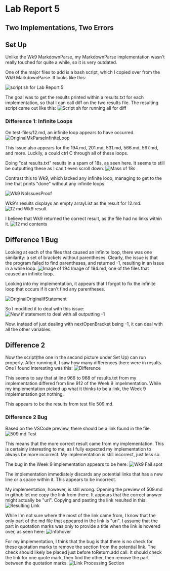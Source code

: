 # Lab Report 5
## Two Implementations, Two Errors

## Set Up

Unlike the Wk9 MarkdownParse, my MarkdownParse implementation wasn't really touched for quite a while, so it is very outdated.

One of the major files to add is a bash script, which I copied over from the Wk9 MarkdownParse. It looks like this:

![script sh for Lab Report 5](https://user-images.githubusercontent.com/70039286/157979273-dd21819b-05b4-4e67-b006-2d92bf53d3c3.PNG)

The goal was to get the results printed within a results.txt for each implementation, so that I can call diff on the two results file.
The resulting script came out like this:
![Script sh for running all for diff](https://user-images.githubusercontent.com/70039286/157987156-6475c09e-d329-490b-9012-5e9d7bad3fac.PNG)


### Difference 1: Infinite Loops

On test-files/12.md, an infinite loop appears to have occurred.
![OriginalMkParseInfiniteLoop](https://user-images.githubusercontent.com/70039286/157974046-0d54c913-676c-4513-b62e-76e2531f1f34.PNG)

This issue also appears for the 194.md, 201.md, 531.md, 566.md, 567.md, and more. Luckily, a could ctrl C through all of these loops.

Doing "cat results.txt" results in a spam of 18s, as seen here. It seems to still be outputting these as I can't even scroll down.
![Mass of 18s](https://user-images.githubusercontent.com/70039286/157975008-81b54c99-ee50-4eac-bc1e-c91e64b4c29a.PNG)

Contrast this to Wk9, which lacked any infinite loop, managing to get to the line that prints "done" without any infinite loops.

![Wk9 NoIssuesProof](https://user-images.githubusercontent.com/70039286/157975790-7c247ab8-6bc2-4702-9d31-abb1dbfde01f.PNG)

Wk9's results displays an empty arrayList as the result for 12.md.
![12 md Wk9 result](https://user-images.githubusercontent.com/70039286/157976748-30da31f3-688e-4882-8a9f-27611ae64e51.PNG)

I believe that Wk9 returned the correct result, as the file had no links within it.
![12 md contents](https://user-images.githubusercontent.com/70039286/157977020-c5b3ef77-c8fd-41e1-85dc-af7e65b46d01.PNG)

## Difference 1 Bug

Looking at each of the files that caused an infinite loop, there was one similarity: a set of brackets without parentheses. Clearly, the issue is that the program failed to find parentheses, and returned -1, resulting in an issue in a while loop. 
![Image of 194](https://user-images.githubusercontent.com/70039286/157983817-5eff74a4-6040-4c7d-aead-4ba7db193686.PNG)
Image of 194.md, one of the files that caused an infinite loop.

Looking into my implementation, it appears that I forgot to fix the infinite loop that occurs if it can't find any parentheses. 

![OriginalOriginalifStatement](https://user-images.githubusercontent.com/70039286/157990810-7867636f-95bb-4185-ab8d-d6dce81490f5.PNG)

So I modified it to deal with this issue:
![New if statement to deal with all outputting -1](https://user-images.githubusercontent.com/70039286/157985643-40172715-9bed-4307-82c5-afc375a26606.PNG)

Now, instead of just dealing with nextOpenBracket being -1, it can deal with all the other variables.


## Difference 2 

Now the script(the one in the second picture under Set Up) can run properly. After running it, I saw how many differences there were in results. One I found interesting was this:
![Difference](https://user-images.githubusercontent.com/70039286/157993486-7f86fffa-395a-406e-9173-ed6058104c7b.PNG)

This seems to say that at line 966 to 968 of results.txt from my implementation differed from line 912 of the Week 9 impelmentation.
While my implementation picked up what it thinks to be a link, the Week 9 implementation got nothing.

This appears to be the results from test file 509.md.

### Difference 2 Bug

Based on the VSCode preview, there should be a link found in the file.
![509 md Test](https://user-images.githubusercontent.com/70039286/157994412-f47c2502-f37a-474a-aaf3-ee3e858c668d.PNG)

This means that the more correct result came from my implementation. This is certainly interesting to me, as I fully expected my implementation to always be more incorrect. My implementation is still incorrect, just less so.

The bug in the Week 9 implementation appears to be here:
![Wk9 Fail spot](https://user-images.githubusercontent.com/70039286/157995072-584550d9-a655-46bc-9bd5-22b2a5c34227.PNG)

The implementation immediately discards any potential links that has a new line or a space within it. This appears to be incorrect.

My implementation, however, is still wrong. Opening the preview of 509.md in github let me copy the link from there. It appears that the correct answer might actually be "uri". Copying and pasting the link resulted in this:
![Resulting Link](https://user-images.githubusercontent.com/70039286/157995427-53273265-bdae-43b4-943c-0e20125cbe56.PNG)

While I'm not sure where the most of the link came from, I know that the only part of the md file that appeared in the link is "uri". I assume that the part in quotation marks was only to provide a title when the link is hovered over, as seen here:
![Infohover](https://user-images.githubusercontent.com/70039286/157995657-e946a29d-5901-4b1a-9bb4-f74820d4a601.PNG)


For my implementation, I think that the bug is that there is no check for these quotation marks to remove the section from the potential link. The check should likely be placed just before toReturn.add call. It should check the link for one quote mark, then find the other, then remove the part between the quotation marks.
![Link Processing Section](https://user-images.githubusercontent.com/70039286/157995831-6ab3238d-830f-4607-abdf-4a890672519d.PNG)
